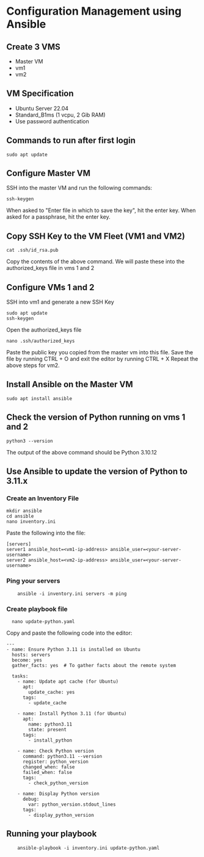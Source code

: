 # Configuration Management using Ansible

## Create 3 VMS
- Master VM
- vm1
- vm2

## VM Specification
- Ubuntu Server 22.04
- Standard_B1ms (1 vcpu, 2 Gib RAM)
- Use password authentication

## Commands to run after first login

    sudo apt update
  
## Configure Master VM
SSH into the master VM and run the following commands:

    ssh-keygen

When asked to "Enter file in which to save the key", hit the enter key.
When asked for a passphrase, hit the enter key.

## Copy SSH Key to the VM Fleet (VM1 and VM2)

    cat .ssh/id_rsa.pub

Copy the contents of the above command. We will paste these into the authorized_keys file in vms 1 and 2

## Configure VMs 1 and 2
SSH into vm1 and generate a new SSH Key

    sudo apt update
    ssh-keygen

Open the authorized_keys file

    nano .ssh/authorized_keys

Paste the public key you copied from the master vm into this file.
Save the file by running CTRL + O and exit the editor by running CTRL + X
Repeat the above steps for vm2.

## Install Ansible on the Master VM

    sudo apt install ansible

## Check the version of Python running on vms 1 and 2

    python3 --version

The output of the above command should be Python 3.10.12

## Use Ansible to update the version of Python to 3.11.x

### Create an Inventory File

    mkdir ansible
    cd ansible
    nano inventory.ini

Paste the following into the file:

    [servers]
    server1 ansible_host=<vm1-ip-address> ansible_user=<your-server-username>
    server2 ansible_host=<vm2-ip-address> ansible_user=<your-server-username>
  
### Ping your servers

        ansible -i inventory.ini servers -m ping

### Create playbook file

      nano update-python.yaml

Copy and paste the following code into the editor:

    ---
    - name: Ensure Python 3.11 is installed on Ubuntu
      hosts: servers
      become: yes
      gather_facts: yes  # To gather facts about the remote system
    
      tasks:
        - name: Update apt cache (for Ubuntu)
          apt:
            update_cache: yes
          tags:
            - update_cache
    
        - name: Install Python 3.11 (for Ubuntu)
          apt:
            name: python3.11
            state: present
          tags:
            - install_python
    
        - name: Check Python version
          command: python3.11 --version
          register: python_version
          changed_when: false
          failed_when: false
          tags:
            - check_python_version
    
        - name: Display Python version
          debug:
            var: python_version.stdout_lines
          tags:
            - display_python_version

## Running your playbook

        ansible-playbook -i inventory.ini update-python.yaml
